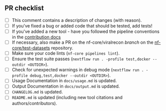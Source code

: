 <!--
# nf-core/viralrecon pull request

Many thanks for contributing to nf-core/viralrecon!

Please fill in the appropriate checklist below (delete whatever is not relevant).
These are the most common things requested on pull requests (PRs).

Remember that PRs should be made against the dev branch, unless you're preparing a pipeline release.

Learn more about contributing: [CONTRIBUTING.md](https://github.com/nf-core/viralrecon/tree/master/.github/CONTRIBUTING.md)
-->

## PR checklist

- [ ] This comment contains a description of changes (with reason).
- [ ] If you've fixed a bug or added code that should be tested, add tests!
- [ ] If you've added a new tool - have you followed the pipeline conventions in the [contribution docs](https://github.com/nf-core/viralrecon/tree/master/.github/CONTRIBUTING.md)
- [ ] If necessary, also make a PR on the nf-core/viralrecon _branch_ on the [nf-core/test-datasets](https://github.com/nf-core/test-datasets) repository.
- [ ] Make sure your code lints (`nf-core pipelines lint`).
- [ ] Ensure the test suite passes (`nextflow run . -profile test,docker --outdir <OUTDIR>`).
- [ ] Check for unexpected warnings in debug mode (`nextflow run . -profile debug,test,docker --outdir <OUTDIR>`).
- [ ] Usage Documentation in `docs/usage.md` is updated.
- [ ] Output Documentation in `docs/output.md` is updated.
- [ ] `CHANGELOG.md` is updated.
- [ ] `README.md` is updated (including new tool citations and authors/contributors).

